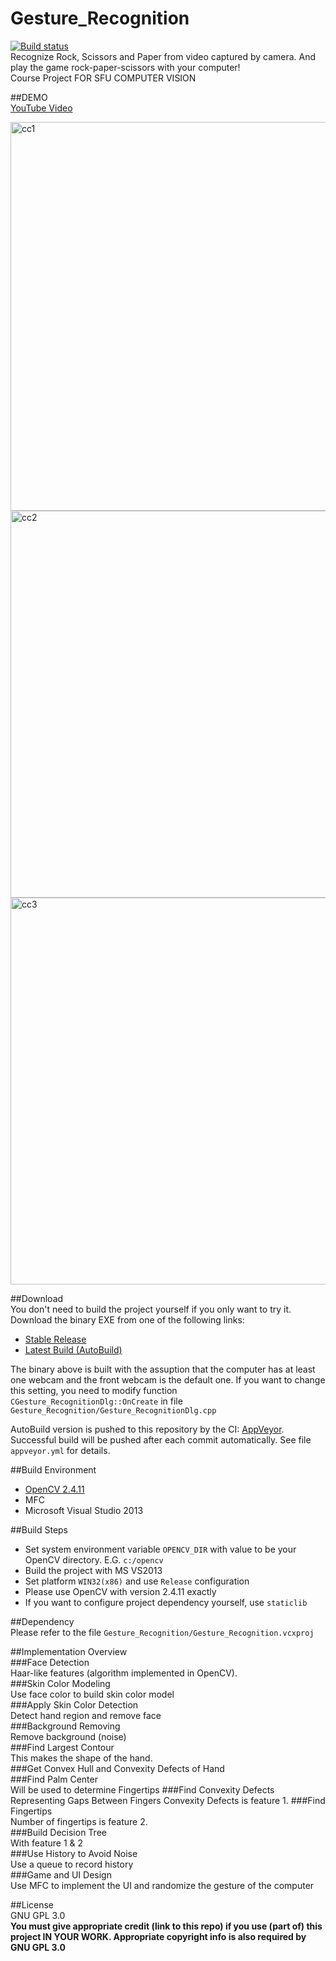 # Gesture_Recognition  
[![Build status](https://ci.appveyor.com/api/projects/status/ixkg1f06acmxdd26?svg=true)](https://ci.appveyor.com/project/zeruniverse/gesture-recognition)  
Recognize Rock, Scissors and Paper from video captured by camera. And play the game rock-paper-scissors with your computer!  
Course Project FOR SFU COMPUTER VISION  
  
##DEMO  
[YouTube Video](https://www.youtube.com/watch?v=2Sp7oNF_qP0)  
  
<img width="622" alt="cc1" src="https://cloud.githubusercontent.com/assets/4648756/10240677/f30f9d5e-6893-11e5-937f-f82abc74b322.PNG">
<img width="619" alt="cc2" src="https://cloud.githubusercontent.com/assets/4648756/10240698/41de56f0-6894-11e5-81b4-6ccf11856239.PNG">
<img width="619" alt="cc3" src="https://cloud.githubusercontent.com/assets/4648756/10240699/479e199a-6894-11e5-8fc8-4e99aaac580a.PNG">  
  
##Download  
You don't need to build the project yourself if you only want to try it. Download the binary EXE from one of the following links:    
+ [Stable Release](https://github.com/zeruniverse/Gesture_Recognition/releases/download/V1.3/Gesture_Recognition.exe)
+ [Latest Build (AutoBuild)](https://github.com/zeruniverse/Gesture_Recognition/blob/master/AutoBuild/Gesture_Recognition.exe?raw=true)

The binary above is built with the assuption that the computer has at least one webcam and the front webcam is the default one. If you want to change this setting, you need to modify function `CGesture_RecognitionDlg::OnCreate` in file `Gesture_Recognition/Gesture_RecognitionDlg.cpp`  
  
AutoBuild version is pushed to this repository by the CI:  [AppVeyor](https://ci.appveyor.com/project/zeruniverse/gesture-recognition). Successful build will be pushed after each commit automatically. See file `appveyor.yml` for details.  
  
##Build Environment  
+ [OpenCV 2.4.11](https://github.com/zeruniverse/Gesture_Recognition/releases/download/V1.0/opencv.zip)  
+ MFC  
+ Microsoft Visual Studio 2013  
   
##Build Steps  
+ Set system environment variable `OPENCV_DIR` with value to be your OpenCV directory. E.G. `c:/opencv`  
+ Build the project with MS VS2013  
+ Set platform `WIN32(x86)` and use `Release` configuration  
+ Please use OpenCV with version 2.4.11 exactly  
+ If you want to configure project dependency yourself, use `staticlib`  
  
##Dependency  
Please refer to the file `Gesture_Recognition/Gesture_Recognition.vcxproj`  
  
##Implementation Overview  
###Face Detection  
Haar-like features (algorithm implemented in OpenCV).  
###Skin Color Modeling  
Use face color to build skin color model   
###Apply Skin Color Detection  
Detect hand region and remove face  
###Background Removing  
Remove background (noise)  
###Find Largest Contour  
This makes the shape of the hand.  
###Get Convex Hull and Convexity Defects of Hand  
###Find Palm Center  
Will be used to determine Fingertips
###Find Convexity Defects Representing Gaps Between Fingers
Convexity Defects is feature 1. 
###Find Fingertips  
Number of fingertips is feature 2.  
###Build Decision Tree  
With feature 1 & 2  
###Use History to Avoid Noise  
Use a queue to record history  
###Game and UI Design  
Use MFC to implement the UI and randomize the gesture of the computer  

##License  
GNU GPL 3.0  
**You must give appropriate credit (link to this repo) if you use (part of) this project IN YOUR WORK. Appropriate copyright info is also required by GNU GPL 3.0**

